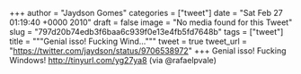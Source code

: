 
+++
author = "Jaydson Gomes"
categories = ["tweet"]
date = "Sat Feb 27 01:19:40 +0000 2010"
draft = false
image = "No media found for this Tweet"
slug = "797d20b74edb3f6baa6c939f0e13e4fb5fd7648b"
tags = ["tweet"]
title = """Genial isso! Fucking Wind..."""
tweet = true
tweet_url = "https://twitter.com/jaydson/status/9706538972"
+++
Genial isso! Fucking Windows! http://tinyurl.com/yg27ya8 (via @rafaelpvale)
